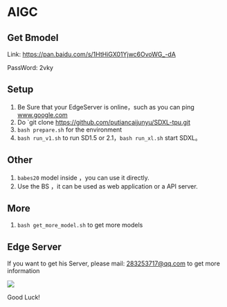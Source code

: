 # AIGC
## Get Bmodel
Link: https://pan.baidu.com/s/1HtHiGX01Yjwc6OvoWG_-dA  

PassWord: 2vky 

## Setup 

1. Be Sure that your EdgeServer is online，such as you can ping www.google.com
2. Do `git clone https://github.com/putiancaijunyu/SDXL-tpu.git
3. `bash prepare.sh` for the environment
4. `bash run_v1.sh` to run SD1.5 or 2.1，`bash run_xl.sh` start SDXL。

## Other  
1. `babes20` model inside ，you can use it directly.
2. Use the BS ，it can be used as web application or a API server.

## More
1. `bash get_more_model.sh` to get more models



## Edge Server

If you want to get his Server, please mail: 283253717@qq.com to get more information

![](.\img\SE7.png)



Good Luck!
